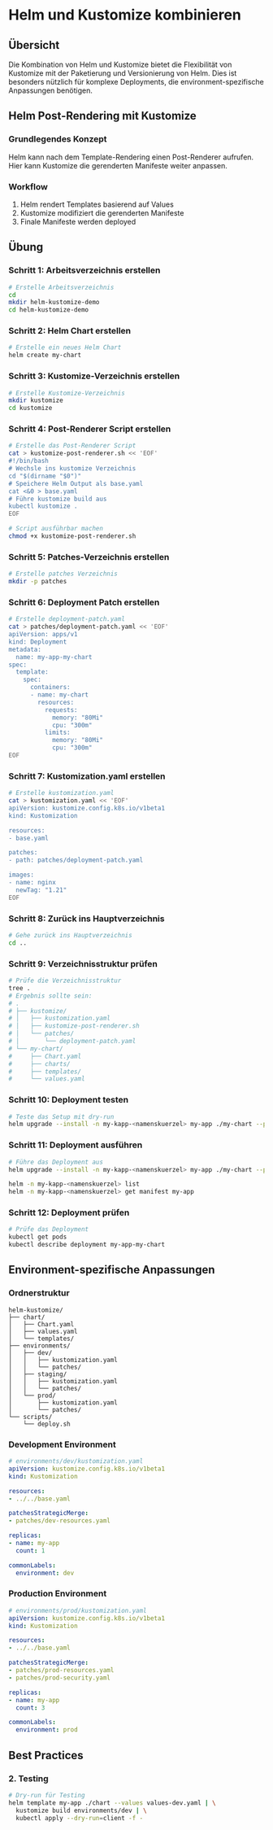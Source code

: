 # Helm und Kustomize kombinieren

## Übersicht

Die Kombination von Helm und Kustomize bietet die Flexibilität von Kustomize mit der Paketierung und Versionierung von Helm. Dies ist besonders nützlich für komplexe Deployments, die environment-spezifische Anpassungen benötigen.

## Helm Post-Rendering mit Kustomize

### Grundlegendes Konzept

Helm kann nach dem Template-Rendering einen Post-Renderer aufrufen. Hier kann Kustomize die gerenderten Manifeste weiter anpassen.

### Workflow

1. Helm rendert Templates basierend auf Values
2. Kustomize modifiziert die gerenderten Manifeste
3. Finale Manifeste werden deployed

## Übung 

### Schritt 1: Arbeitsverzeichnis erstellen

```bash
# Erstelle Arbeitsverzeichnis
cd
mkdir helm-kustomize-demo
cd helm-kustomize-demo
```

### Schritt 2: Helm Chart erstellen

```bash
# Erstelle ein neues Helm Chart
helm create my-chart
```

### Schritt 3: Kustomize-Verzeichnis erstellen

```bash
# Erstelle Kustomize-Verzeichnis
mkdir kustomize
cd kustomize
```

### Schritt 4: Post-Renderer Script erstellen

```bash
# Erstelle das Post-Renderer Script
cat > kustomize-post-renderer.sh << 'EOF'
#!/bin/bash
# Wechsle ins kustomize Verzeichnis
cd "$(dirname "$0")"
# Speichere Helm Output als base.yaml
cat <&0 > base.yaml
# Führe kustomize build aus
kubectl kustomize .
EOF

# Script ausführbar machen
chmod +x kustomize-post-renderer.sh
```

### Schritt 5: Patches-Verzeichnis erstellen

```bash
# Erstelle patches Verzeichnis
mkdir -p patches
```

### Schritt 6: Deployment Patch erstellen

```bash
# Erstelle deployment-patch.yaml
cat > patches/deployment-patch.yaml << 'EOF'
apiVersion: apps/v1
kind: Deployment
metadata:
  name: my-app-my-chart
spec:
  template:
    spec:
      containers:
      - name: my-chart
        resources:
          requests:
            memory: "80Mi"
            cpu: "300m"
          limits:
            memory: "80Mi"
            cpu: "300m"
EOF
```

### Schritt 7: Kustomization.yaml erstellen

```bash
# Erstelle kustomization.yaml
cat > kustomization.yaml << 'EOF'
apiVersion: kustomize.config.k8s.io/v1beta1
kind: Kustomization

resources:
- base.yaml

patches:
- path: patches/deployment-patch.yaml

images:
- name: nginx
  newTag: "1.21"
EOF
```

### Schritt 8: Zurück ins Hauptverzeichnis

```bash
# Gehe zurück ins Hauptverzeichnis
cd ..
```

### Schritt 9: Verzeichnisstruktur prüfen

```bash
# Prüfe die Verzeichnisstruktur
tree .
# Ergebnis sollte sein:
# .
# ├── kustomize/
# │   ├── kustomization.yaml
# │   ├── kustomize-post-renderer.sh
# │   └── patches/
# │       └── deployment-patch.yaml
# └── my-chart/
#     ├── Chart.yaml
#     ├── charts/
#     ├── templates/
#     └── values.yaml
```

### Schritt 10: Deployment testen

```bash
# Teste das Setup mit dry-run
helm upgrade --install -n my-kapp-<namenskuerzel> my-app ./my-chart --post-renderer ./kustomize/kustomize-post-renderer.sh --dry-run --debug --create-namespace 
```

### Schritt 11: Deployment ausführen

```bash
# Führe das Deployment aus
helm upgrade --install -n my-kapp-<namenskuerzel> my-app ./my-chart --post-renderer ./kustomize/kustomize-post-renderer.sh --create-namespace

helm -n my-kapp-<namenskuerzel> list 
helm -n my-kapp-<namenskuerzel> get manifest my-app
```

### Schritt 12: Deployment prüfen

```bash
# Prüfe das Deployment
kubectl get pods
kubectl describe deployment my-app-my-chart
```

## Environment-spezifische Anpassungen

### Ordnerstruktur

```
helm-kustomize/
├── chart/
│   ├── Chart.yaml
│   ├── values.yaml
│   └── templates/
├── environments/
│   ├── dev/
│   │   ├── kustomization.yaml
│   │   └── patches/
│   ├── staging/
│   │   ├── kustomization.yaml
│   │   └── patches/
│   └── prod/
│       ├── kustomization.yaml
│       └── patches/
└── scripts/
    └── deploy.sh
```

### Development Environment

```yaml
# environments/dev/kustomization.yaml
apiVersion: kustomize.config.k8s.io/v1beta1
kind: Kustomization

resources:
- ../../base.yaml

patchesStrategicMerge:
- patches/dev-resources.yaml

replicas:
- name: my-app
  count: 1

commonLabels:
  environment: dev
```

### Production Environment

```yaml
# environments/prod/kustomization.yaml
apiVersion: kustomize.config.k8s.io/v1beta1
kind: Kustomization

resources:
- ../../base.yaml

patchesStrategicMerge:
- patches/prod-resources.yaml
- patches/prod-security.yaml

replicas:
- name: my-app
  count: 3

commonLabels:
  environment: prod
```


## Best Practices


### 2. Testing

```bash
# Dry-run für Testing
helm template my-app ./chart --values values-dev.yaml | \
  kustomize build environments/dev | \
  kubectl apply --dry-run=client -f -
```





